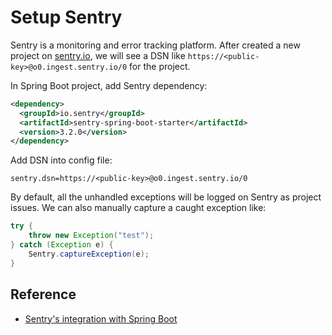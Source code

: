 # Setup Sentry

Sentry is a monitoring and error tracking platform. After created a new project on [sentry.io](https://sentry.io/), we will see a DSN like `https://<public-key>@o0.ingest.sentry.io/0` for the project.

In Spring Boot project, add Sentry dependency:

```xml
<dependency>
  <groupId>io.sentry</groupId>
  <artifactId>sentry-spring-boot-starter</artifactId>
  <version>3.2.0</version>
</dependency>
```

Add DSN into config file:

```
sentry.dsn=https://<public-key>@o0.ingest.sentry.io/0
```

By default, all the unhandled exceptions will be logged on Sentry as project issues. We can also manually capture a caught exception like:

```java
try {
    throw new Exception("test");
} catch (Exception e) {
    Sentry.captureException(e);
}
```

## Reference

* [Sentry's integration with Spring Boot](https://docs.sentry.io/platforms/java/guides/spring-boot/)
